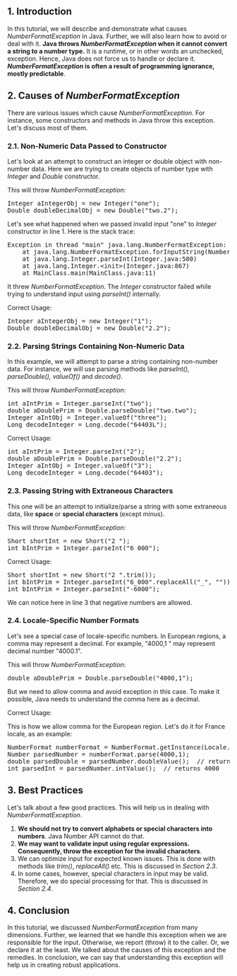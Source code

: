 <h2>1. Introduction</h2>
In this tutorial, we will describe and demonstrate what causes <em>NumberFormatException</em> in Java. Further, we will also learn how to avoid or deal with it. <strong>Java throws <i>NumberFormatException </i>when it cannot convert a string to a number type.</strong> It is a runtime, or in other words an unchecked, exception. Hence, Java does not force us to handle or declare it. <strong><em>NumberFormatException</em> is often a result of programming ignorance, mostly predictable</strong>.
<h2>2. Causes of <em>NumberFormatException</em></h2>
There are various issues which cause <em>NumberFormatException</em>. For instance, some constructors and methods in Java throw this exception. Let's discuss most of them.
<h3><strong>2.1. Non-Numeric Data Passed to Constructor</strong></h3>
Let's look at an attempt to construct an integer or double object with non-number data. Here we are trying to create objects of number type with <em>Integer</em> and <em>Double</em> constructor.

This will throw <em>NumberFormatException</em>:
<pre class="brush: java; gutter: true">Integer aIntegerObj = new Integer("one");
Double doubleDecimalObj = new Double("two.2");</pre>
Let's see what happened when we passed invalid input "one" to <em>Integer</em> constructor in line 1. Here is the stack trace:
<pre class="brush: java; gutter: true">Exception in thread "main" java.lang.NumberFormatException: For input string: "one"
	at java.lang.NumberFormatException.forInputString(NumberFormatException.java:65)
	at java.lang.Integer.parseInt(Integer.java:580)
	at java.lang.Integer.&lt;init&gt;(Integer.java:867)
	at MainClass.main(MainClass.java:11)</pre>
It threw <em>NumberFormatException</em>. The <em>Integer</em> constructor failed while trying to understand input using <em>parseInt() </em>internally.

Correct Usage:
<pre class="brush: java; gutter: true">Integer aIntegerObj = new Integer("1");
Double doubleDecimalObj = new Double("2.2");</pre>
<h3><strong>2.2. Parsing Strings Containing Non-Numeric Data</strong></h3>
In this example, we will attempt to parse a string containing non-number data. For instance, we will use parsing methods like <em>par</em><em>seInt(), parseDouble(), </em><em>valueOf()</em> and <em>decode()</em><em>.</em>

This will throw <em>NumberFormatException</em>:
<pre class="brush: java; gutter: true">int aIntPrim = Integer.parseInt("two");
double aDoublePrim = Double.parseDouble("two.two");
Integer aIntObj = Integer.valueOf("three");
Long decodeInteger = Long.decode("64403L");</pre>
Correct Usage:
<pre class="brush: java; gutter: true">int aIntPrim = Integer.parseInt("2");
double aDoublePrim = Double.parseDouble("2.2");
Integer aIntObj = Integer.valueOf("3");
Long decodeInteger = Long.decode("64403");</pre>
<h3><strong>2.3. Passing String with Extraneous Characters</strong></h3>
This one will be an attempt to initialize/parse a string with some extraneous data, like<strong> space </strong>or <strong>special characters </strong>(except minus).

This will throw <em>NumberFormatException</em>:
<pre class="brush: java; gutter: true">Short shortInt = new Short("2 ");
int bIntPrim = Integer.parseInt("6_000");</pre>
Correct Usage:
<pre class="brush: java; gutter: true">Short shortInt = new Short("2 ".trim());
int bIntPrim = Integer.parseInt("6_000".replaceAll("_", ""));
int bIntPrim = Integer.parseInt("-6000");</pre>
We can notice here in line 3 that negative numbers are allowed.
<h3><strong>2.4. Locale-Specific Number Formats</strong></h3>
Let's see a special case of locale-specific numbers. In European regions, a comma may represent a decimal. For example, "4000,1 " may represent decimal number "4000.1".

This will throw <em>NumberFormatException</em>:
<pre class="brush: java; gutter: true">double aDoublePrim = Double.parseDouble("4000,1");</pre>
But we need to allow comma and avoid exception in this case. To make it possible, Java needs to understand the comma here as a decimal.

Correct Usage:

This is how we allow comma for the European region. Let's do it for France locale, as an example:
<pre class="brush: java; gutter: true">NumberFormat numberFormat = NumberFormat.getInstance(Locale.FRANCE);
Number parsedNumber = numberFormat.parse(4000,1);
double parsedDouble = parsedNumber.doubleValue();  // returns 4000.1
int parsedInt = parsedNumber.intValue();  // returns 4000
</pre>
<h2>3. Best Practices</h2>
Let's talk about a few good practices. This will help us in dealing with <em>NumberFormatException</em>.
<ol>
 	<li><strong>We should not try to convert alphabets or special characters into numbers</strong>. Java Number API cannot do that.</li>
 	<li><strong>We may want to validate input using regular expressions. Consequently, throw the exception for the invalid characters</strong>.</li>
 	<li>We can optimize input for expected known issues. This is done with methods like <em>trim()</em>, <em>replaceAll()</em> etc. This is discussed in <em>Section 2.3</em>.</li>
 	<li>In some cases, however, special characters in input may be valid. Therefore, we do special processing for that. This is discussed in <em>Section 2.4</em>.</li>
</ol>
<h2>4. Conclusion</h2>
In this tutorial, we discussed <em>NumberFormatException</em> from many dimensions. Further, we learned that we handle this exception when we are responsible for the input. Otherwise, we report (throw) it to the caller. Or, we declare it at the least. We talked about the causes of this exception and the remedies. In conclusion, we can say that understanding this exception will help us in creating robust applications.
